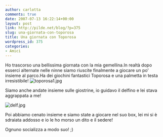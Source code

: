 ```yaml
---
author: carlotta
comments: true
date: 2007-07-13 16:22:14+00:00
layout: post
link: http://pilde.net/blog/?p=375
slug: una-giornata-con-toporosa
title: Una giornata con Toporosa
wordpress_id: 375
categories:
- Amici
---
```


Ho trascorso una bellissima giornata con la mia gemellina.In realtà dopo esserci alternate nelle ninne siamo riuscite finalmente a giocare un po' insieme al parco.Ha dei giochini fantastici Toporosa e una palmetta in testa irresistibile!
![toporosa1.jpg]({{baseurl}}/uploads/2007/07/toporosa1.jpg)




Siamo anche andate insieme sulle giostrine, io guidavo il delfino e lei stava aggrappata a me!

![delf.jpg]({{baseurl}}/uploads/2007/07/delf.jpg)




Poi abbiamo cenato insieme e siamo state a giocare nel suo box, lei mi si è sdraiata addosso e io le ho morso un dito e il sedere!

Ognuno socializza a modo suo! ;)



